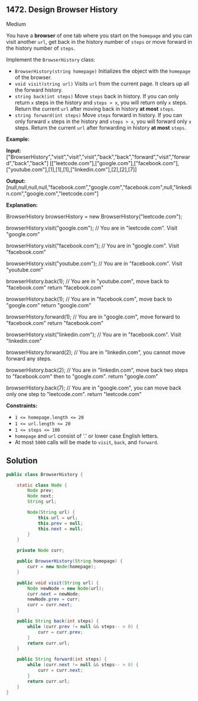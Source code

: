 ## 1472\. Design Browser History

Medium

You have a **browser** of one tab where you start on the `homepage` and you can visit another `url`, get back in the history number of `steps` or move forward in the history number of `steps`.

Implement the `BrowserHistory` class:

*   `BrowserHistory(string homepage)` Initializes the object with the `homepage` of the browser.
*   `void visit(string url)` Visits `url` from the current page. It clears up all the forward history.
*   `string back(int steps)` Move `steps` back in history. If you can only return `x` steps in the history and `steps > x`, you will return only `x` steps. Return the current `url` after moving back in history **at most** `steps`.
*   `string forward(int steps)` Move `steps` forward in history. If you can only forward `x` steps in the history and `steps > x`, you will forward only `x` steps. Return the current `url` after forwarding in history **at most** `steps`.

**Example:**

**Input:** ["BrowserHistory","visit","visit","visit","back","back","forward","visit","forward","back","back"] [["leetcode.com"],["google.com"],["facebook.com"],["youtube.com"],[1],[1],[1],["linkedin.com"],[2],[2],[7]]

**Output:** [null,null,null,null,"facebook.com","google.com","facebook.com",null,"linkedin.com","google.com","leetcode.com"]

**Explanation:** 

BrowserHistory browserHistory = new BrowserHistory("leetcode.com"); 

browserHistory.visit("google.com"); // You are in "leetcode.com". Visit "google.com" 

browserHistory.visit("facebook.com"); // You are in "google.com". Visit "facebook.com" 

browserHistory.visit("youtube.com"); // You are in "facebook.com". Visit "youtube.com" 

browserHistory.back(1); // You are in "youtube.com", move back to "facebook.com" return "facebook.com" 

browserHistory.back(1); // You are in "facebook.com", move back to "google.com" return "google.com" 

browserHistory.forward(1); // You are in "google.com", move forward to "facebook.com" return "facebook.com" 

browserHistory.visit("linkedin.com"); // You are in "facebook.com". Visit "linkedin.com" 

browserHistory.forward(2); // You are in "linkedin.com", you cannot move forward any steps. 

browserHistory.back(2); // You are in "linkedin.com", move back two steps to "facebook.com" then to "google.com". return "google.com" 

browserHistory.back(7); // You are in "google.com", you can move back only one step to "leetcode.com". return "leetcode.com"

**Constraints:**

*   `1 <= homepage.length <= 20`
*   `1 <= url.length <= 20`
*   `1 <= steps <= 100`
*   `homepage` and `url` consist of '.' or lower case English letters.
*   At most `5000` calls will be made to `visit`, `back`, and `forward`.

## Solution

```java
public class BrowserHistory {

    static class Node {
        Node prev;
        Node next;
        String url;

        Node(String url) {
            this.url = url;
            this.prev = null;
            this.next = null;
        }
    }

    private Node curr;

    public BrowserHistory(String homepage) {
        curr = new Node(homepage);
    }

    public void visit(String url) {
        Node newNode = new Node(url);
        curr.next = newNode;
        newNode.prev = curr;
        curr = curr.next;
    }

    public String back(int steps) {
        while (curr.prev != null && steps-- > 0) {
            curr = curr.prev;
        }
        return curr.url;
    }

    public String forward(int steps) {
        while (curr.next != null && steps-- > 0) {
            curr = curr.next;
        }
        return curr.url;
    }
}
```